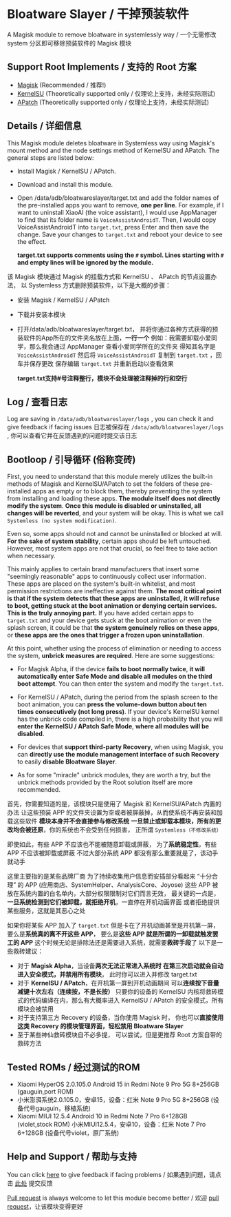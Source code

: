 
# Bloatware Slayer / 干掉预装软件

A Magisk module to remove bloatware in systemlessly way / 一个无需修改 system 分区即可移除预装软件的 Magisk 模块

## Support Root Implements / 支持的 Root 方案

- [Magisk](https://github.com/topjohnwu/Magisk) (Recommended / 推荐!)
- [KernelSU](https://github.com/tiann/KernelSU) (Theoretically supported only / 仅理论上支持，未经实际测试)
- [APatch](https://github.com/bmax121/APatch) (Theoretically supported only / 仅理论上支持，未经实际测试)

## Details / 详细信息

This Magisk module deletes bloatware in Systemless way
using Magisk's mount method and the node settings method of KernelSU and APatch.
The general steps are listed below:
- Install Magisk / KernelSU / APatch.
- Download and install this module.
- Open /data/adb/bloatwareslayer/target.txt
  and add the folder names of the pre-installed apps you want to remove,
  **one per line**.
  For example, if I want to uninstall XiaoAI (the voice assistant),
  I would use AppManager to find that its folder name is <code>VoiceAssistAndroidT</code>.
  Then, I would copy VoiceAssistAndroidT into <code>target.txt</code>,
  press Enter and then save the change.
  Save your changes to <code>target.txt</code> and reboot your device to see the effect.
  
  **target.txt supports comments using the <code>#</code> symbol.
  Lines starting with <code>#</code> and empty lines will be ignored by the module.**

该 Magisk 模块通过 Magisk 的挂载方式和 KernelSU 、 APatch 的节点设置办法，
以 Systemless 方式删除预装软件，以下是大概的步骤：
- 安装 Magisk / KernelSU / APatch
- 下载并安装本模块
- 打开/data/adb/bloatwareslayer/target.txt，
  并将你通过各种方式获得的预装软件的App所在的文件夹名放在上面，**一行一个**
  例如：我需要卸载小爱同学，那么我会通过 AppManager 查看小爱同学所在的文件夹
  得知其名字是 <code>VoiceAssistAndroidT</code>
  然后将 <code>VoiceAssistAndroidT</code> 复制到 <code>target.txt</code> ，回车并保存更改
  保存编辑 <code>target.txt</code> 并重新启动以查看效果

  **target.txt支持#号注释整行，模块不会处理被注释掉的行和空行**

## Log / 查看日志

Log are saving in <code>/data/adb/bloatwareslayer/logs</code> , you can check it and give feedback if facing issues
日志被保存在 <code>/data/adb/bloatwareslayer/logs</code> , 你可以查看它并在反馈遇到的问题时提交该日志

## Bootloop / 引导循环 (俗称变砖)

First, you need to understand that this module merely utilizes 
the built-in methods of Magisk and KernelSU/APatch 
to set the folders of these pre-installed apps as empty or to block them, 
thereby preventing the system from installing and loading these apps.
**The module itself does not directly modify the system**.
**Once this module is disabled or uninstalled, all changes will be reverted**,
and your system will be okay.
This is what we call <code>Systemless (no system modification)</code>.

Even so, some apps should not and cannot be uninstalled or blocked at will.
**For the sake of system stability**, certain apps should be left untouched.
However, most system apps are not that crucial,
so feel free to take action when necessary.

This mainly applies to <span title="MIUI">certain brand manufacturers</span>
that insert some "seemingly reasonable" apps to continuously collect user information.
These apps are placed on the system's built-in whitelist,
and most permission restrictions are ineffective against them.
**The most critical point is that if the system detects that these apps are uninstalled,**
**it will refuse to boot, getting stuck at the boot animation or denying certain services.**
**This is the truly annoying part.**
If you have added certain apps to <code>target.txt</code>
and your device gets stuck at the boot animation or even the splash screen,
it could be that **the system genuinely relies on these apps**,
or **these apps are the ones that trigger a frozen upon uninstallation**.

At this point, whether using the process of elimination or needing to access the system,
**unbrick measures are required**. Here are some suggestions:
- For Magisk Alpha, if the device **fails to boot normally twice**,
  **it will automatically enter Safe Mode and disable all modules on the third boot attempt**.
  You can then enter the system and modify the <code>target.txt</code>.

- For KernelSU / APatch, during the period from the splash screen to the boot animation,
  you can **press the volume-down button about ten times consecutively (not long press)**.
  If your device's KernelSU kernel has the unbrick code compiled in,
  there is a high probability that you will **enter the KernelSU / APatch Safe Mode**,
  **where all modules will be disabled**.

- For devices that **support third-party Recovery**, when using Magisk,
  you can **directly use the module management interface of such Recovery**
  to easily **disable Bloatware Slayer**.

- As for some "miracle" unbrick modules, they are worth a try,
  but the unbrick methods provided by the Root solution itself are more recommended.

首先，你需要知道的是，该模块只是使用了 Magisk 和 KernelSU/APatch 内置的办法
让这些预装 APP 的文件夹设置为空或者被屏蔽掉，从而使系统不再安装和加载这些软件
**模块本身并不会直接参与修改系统**
**一旦禁止或卸载本模块，所有的更改均会被还原**，你的系统也不会受到任何损害，
正所谓 <code>Systemless（不修改系统）</code>

即使如此，有些 APP 不应该也不能被随意卸载或屏蔽，
为了**系统稳定性**，有些 APP 不应该被卸载或屏蔽
不过大部分系统 APP 都没有那么重要就是了，该动手就动手

这里主要指的是<span title="MIUI">某些品牌厂商</span>
为了持续收集用户信息而安插部分看起来 “十分合理” 的 APP
(应用商店、SystemHelper、AnalysisCore、Joyose)
这些 APP 被放在系统内置的白名单内，大部分权限限制对它们而言无效，
最关键的一点是，**一旦系统检测到它们被卸载，就拒绝开机**，一直停在开机动画界面
或者拒绝提供某些服务，这就是其恶心之处

如果你将某些 APP 加入了 <code>target.txt</code>
但是卡在了开机动画甚至是开机第一屏，
要么是**系统真的离不开这些 APP**，
要么是**这些 APP 就是所谓的一卸载就触发罢工的 APP**
这个时候无论是排除法还是需要进入系统，就需要**救砖手段**了
以下是一些救砖建议：

- 对于 **Magisk Alpha**，当设备**两次无法正常进入系统时**
  **在第三次启动就会自动进入安全模式，并禁用所有模块**，
  此时你可以进入并修改 target.txt
- 对于 **KernelSU / APatch**，在开机第一屏到开机动画期间
  可以**连续按下音量减键十次左右（连续按，不是长按）**
  只要你的设备的 KernelSU 内核将救砖模式的代码编译在内，那么有大概率进入
  KernelSU / APatch 的安全模式，所有模块会被禁用
- 对于支持第三方 Recovery 的设备，当你使用 Magisk 时，
  你也可以**直接使用这类 Recovery 的模块管理界面，轻松禁用 Bloatware Slayer**
- 至于某些神仙救砖模块自不必多提，
  可以尝试，但是更推荐 Root 方案自带的救砖方法

## Tested ROMs / 经过测试的ROM
- Xiaomi HyperOS 2.0.105.0 Android 15 in Redmi Note 9 Pro 5G 8+256GB (gauguin,port ROM)
- 小米澎湃系统2.0.105.0，安卓15，设备：红米 Note 9 Pro 5G 8+256GB (设备代号gauguin，移植系统)
- Xiaomi MIUI 12.5.4 Android 10 in Redmi Note 7 Pro 6+128GB (violet,stock ROM)
  小米MIUI12.5.4，安卓10，设备：红米 Note 7 Pro 6+128GB (设备代号violet，原厂系统)

## Help and Support / 帮助与支持

You can click [here](https://github.com/Astoritin/Bloatware_Slayer/issues) to give feedback if facing problems / 如果遇到问题，请点击 [此处](https://github.com/Astoritin/Bloatware_Slayer/issues) 提交反馈

[Pull request](https://github.com/Astoritin/Bloatware_Slayer/pulls) is always welcome to let this module become better / 欢迎 [pull request](https://github.com/Astoritin/Bloatware_Slayer/pulls)，让该模块变得更好
